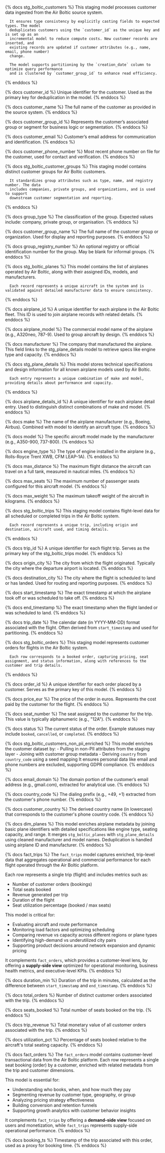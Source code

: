 {% docs stg_boltic_customers %}
      This staging model processes customer data ingested from the Air Boltic source system.

      It ensures type consistency by explicitly casting fields to expected types. The model
      deduplicates customers using the `customer_id` as the unique key and is set up as an
      incremental model to reduce compute costs. New customer records are inserted, and
      existing records are updated if customer attributes (e.g., name, email, phone number)
      change.

      The model supports partitioning by the `creation_date` column to optimize query performance
      and is clustered by `customer_group_id` to enhance read efficiency.
{% enddocs %}

{% docs customer_id %}
Unique identifier for the customer. Used as the primary key for deduplication in the model.
{% enddocs %}

{% docs customer_name %}
The full name of the customer as provided in the source system.
{% enddocs %}

{% docs customer_group_id %}
Represents the customer’s associated group or segment for business logic or segmentation.
{% enddocs %}

{% docs customer_email %}
Customer’s email address for communication and identification.
{% enddocs %}

{% docs customer_phone_number %}
Most recent phone number on file for the customer, used for contact and verification.
{% enddocs %}

{% docs stg_boltic_customer_groups %}
      This staging model contains distinct customer groups for Air Boltic customers.

      It standardizes group attributes such as type, name, and registry number. The data
      includes companies, private groups, and organizations, and is used to support
      downstream customer segmentation and reporting.
{% enddocs %}

{% docs group_type %}
The classification of the group. Expected values include: company, private group, or organisation.
{% enddocs %}

{% docs customer_group_name %}
The full name of the customer group or organization. Used for display and reporting purposes.
{% enddocs %}

{% docs group_registry_number %}
An optional registry or official identification number for the group. May be blank for informal groups.
{% enddocs %}

{% docs stg_boltic_planes %}
      This model contains the list of airplanes operated by Air Boltic, along with their assigned IDs, models, and manufacturers.

      Each record represents a unique aircraft in the system and is validated against detailed manufacturer data to ensure consistency.
{% enddocs %}

{% docs airplane_id %}
A unique identifier for each airplane in the Air Boltic fleet. This ID is used to join airplane records with related details.
{% enddocs %}

{% docs airplane_model %}
The commercial model name of the airplane (e.g., A320neo, 787-9). Used to group aircraft by design.
{% enddocs %}

{% docs manufacturer %}
The company that manufactured the airplane. This field links to the stg_plane_details model to retrieve specs like engine type and capacity.
{% enddocs %}


{% docs stg_plane_details %}
      This model stores technical specifications and design information for all known airplane models used by Air Boltic.

      Each entry represents a unique combination of make and model, providing details about performance and capacity.
{% enddocs %}

{% docs airplane_details_id %}
A unique identifier for each airplane detail entry. Used to distinguish distinct combinations of make and model.
{% enddocs %}

{% docs make %}
The name of the airplane manufacturer (e.g., Boeing, Airbus). Combined with model to identify an aircraft type.
{% enddocs %}

{% docs model %}
The specific aircraft model made by the manufacturer (e.g., A350-900, 737-800).
{% enddocs %}

{% docs engine_type %}
The type of engine installed in the airplane (e.g., Rolls-Royce Trent XWB, CFM LEAP-1A).
{% enddocs %}

{% docs max_distance %}
The maximum flight distance the aircraft can travel on a full tank, measured in nautical miles.
{% enddocs %}

{% docs max_seats %}
The maximum number of passenger seats configured for this aircraft model.
{% enddocs %}

{% docs max_weight %}
The maximum takeoff weight of the aircraft in kilograms.
{% enddocs %}

{% docs stg_boltic_trips %}
      This staging model contains flight-level data for all scheduled or completed trips in the Air Boltic system.

      Each record represents a unique trip, including origin and destination, aircraft used, and timing details.
{% enddocs %}

{% docs trip_id %}
A unique identifier for each flight trip. Serves as the primary key of the stg_boltic_trips model.
{% enddocs %}

{% docs origin_city %}
The city from which the flight originated. Typically the city where the departure airport is located.
{% enddocs %}

{% docs destination_city %}
The city where the flight is scheduled to land or has landed. Used for routing and reporting purposes.
{% enddocs %}

{% docs start_timestamp %}
The exact timestamp at which the airplane took off or was scheduled to take off.
{% enddocs %}

{% docs end_timestamp %}
The exact timestamp when the flight landed or was scheduled to land.
{% enddocs %}

{% docs trip_date %}
The calendar date (in YYYY-MM-DD) format associated with the flight. Often derived from `start_timestamp` and used for partitioning.
{% enddocs %}

{% docs stg_boltic_orders %}
      This staging model represents customer orders for flights in the Air Boltic system.

      Each row corresponds to a booked order, capturing pricing, seat assignment, and status information, along with references to the customer and trip details.
{% enddocs %}

{% docs order_id %}
A unique identifier for each order placed by a customer. Serves as the primary key of this model.
{% enddocs %}

{% docs price_eur %}
The price of the order in euros. Represents the cost paid by the customer for the flight.
{% enddocs %}

{% docs seat_number %}
The seat assigned to the customer for the trip. This value is typically alphanumeric (e.g., "12A").
{% enddocs %}

{% docs status %}
The current status of the order. Example statuses may include `booked`, `cancelled`, or `completed`.
{% enddocs %}


{% docs stg_boltic_customers_non_pii_enriched %}
      This model enriches the customer dataset by:
      - Pulling in non-PII attributes from the staging layer
      - Joining with customer group metadata
      - Deriving `country` from `country_code` using a seed mapping
      It ensures personal data like email and phone numbers are excluded, supporting GDPR compliance.
{% enddocs %}

{% docs email_domain %}
The domain portion of the customer’s email address (e.g., gmail.com), extracted for analytical use.
{% enddocs %}

{% docs country_code %}
The dialing prefix (e.g., +49, +1) extracted from the customer's phone number.
{% enddocs %}

{% docs customer_country %}
The derived country name (in lowercase) that corresponds to the customer's phone country code.
{% enddocs %}

{% docs dim_planes %}
      This model enriches airplane metadata by joining basic plane identifiers with detailed specifications like engine type, seating capacity, and range. It merges `stg_boltic_planes` with `stg_plane_details` using cleaned manufacturer and model names. Deduplication is handled using airplane ID and manufacturer.
{% enddocs %}

{% docs fact_trips %}
The `fact_trips` model captures enriched, trip-level data that aggregates operational and commercial performance for each flight operated through the Air Boltic platform.

Each row represents a single trip (flight) and includes metrics such as:
- Number of customer orders (bookings)
- Total seats booked
- Revenue generated per trip
- Duration of the flight
- Seat utilization percentage (booked / max seats)

This model is critical for:
- Evaluating aircraft and route performance
- Monitoring load factors and optimizing scheduling
- Comparing revenue vs capacity across different regions or plane types
- Identifying high-demand vs underutilized city pairs
- Supporting product decisions around network expansion and dynamic pricing

It complements `fact_orders`, which provides a customer-level lens,
by offering a **supply-side view** optimized for operational monitoring,
business health metrics, and executive-level KPIs.
{% enddocs %}

{% docs duration_min %}
Duration of the trip in minutes, calculated as the difference between `start_timestamp` and `end_timestamp`.
{% enddocs %}

{% docs total_orders %}
Number of distinct customer orders associated with the trip.
{% enddocs %}

{% docs seats_booked %}
Total number of seats booked on the trip.
{% enddocs %}

{% docs trip_revenue %}
Total monetary value of all customer orders associated with the trip.
{% enddocs %}

{% docs utilization_pct %}
Percentage of seats booked relative to the aircraft's total seating capacity.
{% enddocs %}

{% docs fact_orders %}
The `fact_orders` model contains customer-level transactional data from the Air Boltic platform.
Each row represents a single seat booking (order) by a customer, enriched with related metadata 
from the trip and customer dimensions.

This model is essential for:
- Understanding who books, when, and how much they pay
- Segmenting revenue by customer type, geography, or group
- Analyzing pricing strategy effectiveness
- Building conversion and retention funnels
- Supporting growth analytics with customer behavior insights

It complements `fact_trips` by offering a **demand-side view** focused on users and monetization,
while `fact_trips` represents supply-side operational performance.
{% enddocs %}

{% docs booking_ts %}
Timestamp of the trip associated with this order, used as a proxy for booking time.
{% enddocs %}


